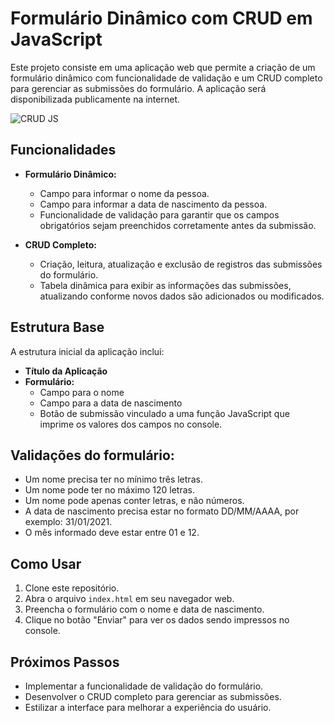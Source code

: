 # Formulário Dinâmico com CRUD em JavaScript

Este projeto consiste em uma aplicação web que permite a criação de um formulário dinâmico com funcionalidade de validação e um CRUD completo para gerenciar as submissões do formulário. A aplicação será disponibilizada publicamente na internet.

![CRUD JS](https://ci3.googleusercontent.com/meips/ADKq_Na5LH_IVVF-UV9UI7oWenrYm084AUM_wva7YcjHfhoEFKX-Ju-Natb9lA3YnWuJxhLBNBQIJv6x3_ZLjWNJZRooEZuCKD33vITXT-vukA0xhTaef3gjSxV2yrnpgYKWFY_YMsRB4hqcY2d4ah4eoUX6NLkYbPbP0eTgTcvfaN0leJrA5KKrMiILMljnKYoKxvsMH3dXWMc0e9yMReh74yoFt_pZwO4T96pmFHcNPcU=s0-d-e1-ft#https://empresas.alura.com.br/hs-fs/hubfs/8d7aa1bf-2826-46d3-9162-6542745bdf97.png?width=1024&upscale=true&name=8d7aa1bf-2826-46d3-9162-6542745bdf97.png)

## Funcionalidades

- **Formulário Dinâmico:**
  - Campo para informar o nome da pessoa.
  - Campo para informar a data de nascimento da pessoa.
  - Funcionalidade de validação para garantir que os campos obrigatórios sejam preenchidos corretamente antes da submissão.

- **CRUD Completo:**
  - Criação, leitura, atualização e exclusão de registros das submissões do formulário.
  - Tabela dinâmica para exibir as informações das submissões, atualizando conforme novos dados são adicionados ou modificados.

## Estrutura Base

A estrutura inicial da aplicação inclui:

- **Título da Aplicação**
- **Formulário:**
  - Campo para o nome
  - Campo para a data de nascimento
  - Botão de submissão vinculado a uma função JavaScript que imprime os valores dos campos no console.

## Validações do formulário:

- Um nome precisa ter no mínimo três letras.
- Um nome pode ter no máximo 120 letras.
- Um nome pode apenas conter letras, e não números.
- A data de nascimento precisa estar no formato DD/MM/AAAA, por exemplo: 31/01/2021.
- O mês informado deve estar entre 01 e 12.

## Como Usar

1. Clone este repositório.
2. Abra o arquivo `index.html` em seu navegador web.
3. Preencha o formulário com o nome e data de nascimento.
4. Clique no botão "Enviar" para ver os dados sendo impressos no console.

## Próximos Passos

- Implementar a funcionalidade de validação do formulário.
- Desenvolver o CRUD completo para gerenciar as submissões.
- Estilizar a interface para melhorar a experiência do usuário.
